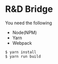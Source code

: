 R&D Bridge
==========

You need the following

- Node(NPM)
- Yarn
- Webpack

```
$ yarn install
$ yarn run build
```
